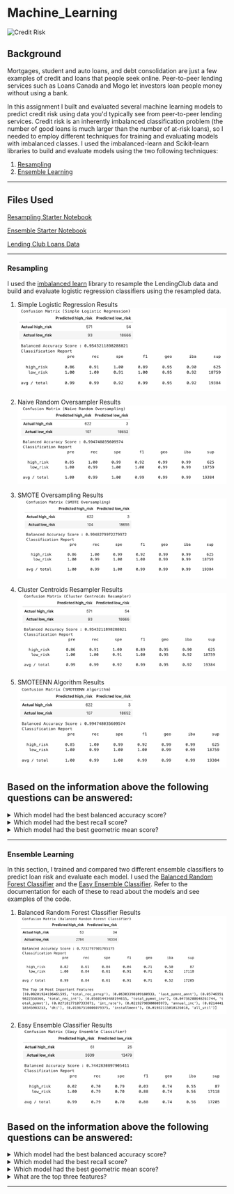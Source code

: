 # Machine_Learning
 
![Credit Risk](Images/credit-risk.jpg)

## Background

Mortgages, student and auto loans, and debt consolidation are just a few examples of credit and loans that people seek online. Peer-to-peer lending services such as Loans Canada and Mogo let investors loan people money without using a bank. 

In this assignment I built and evaluated several machine learning models to predict credit risk using data you'd typically see from peer-to-peer lending services. Credit risk is an inherently imbalanced classification problem (the number of good loans is much larger than the number of at-risk loans), so I needed to employ different techniques for training and evaluating models with imbalanced classes. I used the imbalanced-learn and Scikit-learn libraries to build and evaluate models using the two following techniques:

1. [Resampling](#Resampling)
2. [Ensemble Learning](#Ensemble-Learning)

- - -

## Files Used 

[Resampling Starter Notebook](Starter_Code/credit_risk_resampling.ipynb)

[Ensemble Starter Notebook](Starter_Code/credit_risk_ensemble.ipynb)

[Lending Club Loans Data](Resources/LoanStats_2019Q1.csv.zip)

- - -

### Resampling

I used the [imbalanced learn](https://imbalanced-learn.readthedocs.io) library to resample the LendingClub data and build and evaluate logistic regression classifiers using the resampled data.


1. Simple Logistic Regression Results
![Simple Logistic Regression Results](Images/Simple_logistic_regression.png) 

2. Naive Random Oversampler Results
![Naive Random Oversampler Result](Images/Naive_random_oversampling.png) 

3. SMOTE Oversampling Results
![SMOTE Oversampling Results](Images/SMOTE_Oversampling.png) 

4. Cluster Centroids Resampler Results
![Cluster Centroids Resampler Results](Images/Cluster_centroids_resampler.png) 

5. SMOTEENN Algorithm Results
![SMOTEENN Algorithm Results](Images/SMOTEENN_Algorithm.png) 

## Based on the information above the following questions can be answered:

<details>
<summary>Which model had the best balanced accuracy score?</summary><br>
- SMOTE (0.9948279972279972)<br>
</details>

<details>
<summary>Which model had the best recall score?</summary><br>
- All models<br>
</details>

<details>
<summary>Which model had the best geometric mean score?</summary><br>
- Oversampling, SMOTE, and Combination (Over and Under) Sampling<br>
</details>

- - -

### Ensemble Learning

In this section, I trained and compared two different ensemble classifiers to predict loan risk and evaluate each model. I used the [Balanced Random Forest Classifier](https://imbalanced-learn.org/stable/references/generated/imblearn.ensemble.BalancedRandomForestClassifier.html) and the [Easy Ensemble Classifier](https://imbalanced-learn.org/stable/references/generated/imblearn.ensemble.EasyEnsembleClassifier.html). Refer to the documentation for each of these to read about the models and see examples of the code.

1. Balanced Random Forest Classifier Results
![Balanced Random Forest Classifier Results](Images/Balanced_random_forest_classifier.png) 

2. Easy Ensemble Classifier Results
![Easy Ensemble Classifier Results](Images/Easy_Ensemble_Classifier_Results.png) 

## Based on the information above the following questions can be answered:

<details>
<summary>Which model had the best balanced accuracy score?</summary><br>
- Easy Ensemble Classifier (0.74)<br>
</details>

<details>
<summary>Which model had the best recall score?</summary><br>
- Balanced Random Forest Classifier (0.84)<br>
</details>
    
<details>
<summary>Which model had the best geometric mean score?</summary><br>
- Easy Ensemble Classifier (0.74)<br>
</details>

<details>
<summary>What are the top three features?</summary><br>
1. total_rec_prncp (0.08201924196461595)<br>
2. last_pymnt_amnt (0.06303398109180933)<br>
3. total_rec_int (0.057469519822358366)<br>
</details>

- - -
